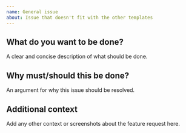 ```yaml
---
name: General issue
about: Issue that doesn't fit with the other templates
---
```


## What do you want to be done?

A clear and concise description of what should be done.

## Why must/should this be done?

An argument for why this issue should be resolved.

## Additional context

Add any other context or screenshots about the feature request here.

